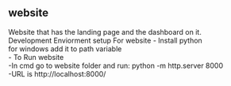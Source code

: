 <h2>website</h2>
Website that has the landing page and the dashboard on it.<br>
 Development Enviorment setup For website 
  - Install python <br>
	 for windows add it to path variable<br>
  - To Run website<br>
     -In cmd go to website folder and run: python -m http.server 8000 <br> 
	 -URL is http://localhost:8000/<br>
